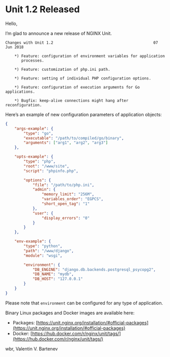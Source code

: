 # Unit 1.2 Released

Hello,

I’m glad to announce a new release of NGINX Unit.

```none
Changes with Unit 1.2                                            07 Jun 2018

    *) Feature: configuration of environment variables for application
       processes.

    *) Feature: customization of php.ini path.

    *) Feature: setting of individual PHP configuration options.

    *) Feature: configuration of execution arguments for Go applications.

    *) Bugfix: keep-alive connections might hang after reconfiguration.
```

Here’s an example of new configuration parameters of application objects:

```json
{
    "args-example": {
        "type": "go",
        "executable": "/path/to/compiled/go/binary",
        "arguments": ["arg1", "arg2", "arg3"]
    },

    "opts-example": {
        "type": "php",
        "root": "/www/site",
        "script": "phpinfo.php",

        "options": {
            "file": "/path/to/php.ini",
            "admin": {
                "memory_limit": "256M",
                "variables_order": "EGPCS",
                "short_open_tag": "1"
            },
            "user": {
                "display_errors": "0"
            }
        }
    },

    "env-example": {
        "type": "python",
        "path": "/www/django",
        "module": "wsgi",

        "environment": {
            "DB_ENGINE": "django.db.backends.postgresql_psycopg2",
            "DB_NAME": "mydb",
            "DB_HOST": "127.0.0.1"
        }
    }
}
```

Please note that `environment` can be configured for any type of
application.

Binary Linux packages and Docker images are available here:

- Packages:  [https://unit.nginx.org/installation/#official-packages](https://unit.nginx.org/installation/#official-packages)
- Docker:    [https://hub.docker.com/r/nginx/unit/tags/](https://hub.docker.com/r/nginx/unit/tags/)

wbr, Valentin V. Bartenev
